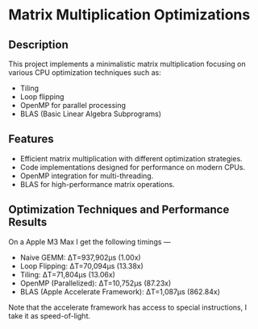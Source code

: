 # Matrix Multiplication Optimizations

## Description
This project implements a minimalistic matrix multiplication focusing on various CPU optimization techniques such as:
- Tiling
- Loop flipping
- OpenMP for parallel processing
- BLAS (Basic Linear Algebra Subprograms)

## Features
- Efficient matrix multiplication with different optimization strategies.
- Code implementations designed for performance on modern CPUs.
- OpenMP integration for multi-threading.
- BLAS for high-performance matrix operations.

## Optimization Techniques and Performance Results

On a Apple M3 Max I get the following timings —
- Naive GEMM:
    ΔT=937,902µs (1.00x)
- Loop Flipping:
    ΔT=70,094µs (13.38x)
- Tiling:
    ΔT=71,804µs (13.06x)
- OpenMP (Parallelized):
    ΔT=10,752µs (87.23x)
- BLAS (Apple Accelerate Framework):
    ΔT=1,087µs (862.84x)

Note that the accelerate framework has access to special instructions, I take it as speed-of-light.

